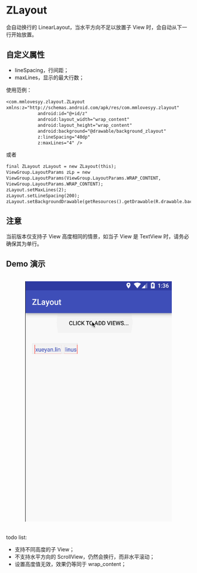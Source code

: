 # ZLayout

会自动换行的 LinearLayout，当水平方向不足以放置子 View 时，会自动从下一行开始放置。

## 自定义属性

- lineSpacing，行间距；
- maxLines，显示的最大行数；

使用范例：

```
<com.mmlovesyy.zlayout.ZLayout xmlns:z="http://schemas.android.com/apk/res/com.mmlovesyy.zlayout"
            android:id="@+id/z"
            android:layout_width="wrap_content"
            android:layout_height="wrap_content"
            android:background="@drawable/background_zlayout"
            z:lineSpacing="40dp"
            z:maxLines="4" />

```

或者

```
final ZLayout zLayout = new ZLayout(this);
ViewGroup.LayoutParams zLp = new ViewGroup.LayoutParams(ViewGroup.LayoutParams.WRAP_CONTENT, ViewGroup.LayoutParams.WRAP_CONTENT);
zLayout.setMaxLines(2);
zLayout.setLineSpacing(200);
zLayout.setBackgroundDrawable(getResources().getDrawable(R.drawable.background_zlayout));
```


## 注意
当前版本仅支持子 View 高度相同的情景，如当子 View 是 TextView 时，请务必确保其为单行。

## Demo 演示

<br />
<center>
<img src="demo.gif" width="400px" />
</center>
<br />

todo list:

- 支持不同高度的子 View；
- 不支持水平方向的 ScrollView，仍然会换行，而非水平滚动；
- 设置高度值无效，效果仍等同于 wrap_content；
